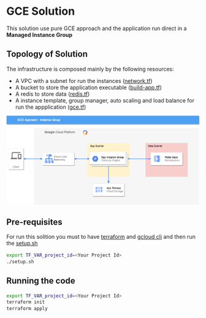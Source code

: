 # GCE Solution
This solution use pure GCE approach and the application run direct in a **Managed Instance Group**

## Topology of Solution
The infrastructure is composed mainly by the following resources:

- A VPC with a subnet for run the instances ([network.tf](terraform/network.tf))
- A bucket to store the application executable ([build-app.tf](terraform/build-app.tf))
- A redis to store data ([redis.tf](terraform/redis.tf))
- A instance template, group manager, auto scaling and load balance for run the appplication ([gce.tf](terraform/gce.tf))

![alt text](../assets/GCE.png "GCE Solution Tolpology")

## Pre-requisites
For run this solition you must to have [terraform](https://www.terraform.io/) and [gcloud cli](https://cloud.google.com/sdk/docs/install) and then run the [setup.sh](setup.sh)


```bash
export TF_VAR_project_id=<Your Project Id>
./setup.sh
```

## Running the code
```bash
export TF_VAR_project_id=<Your Project Id>
terraform init
terraform apply
```